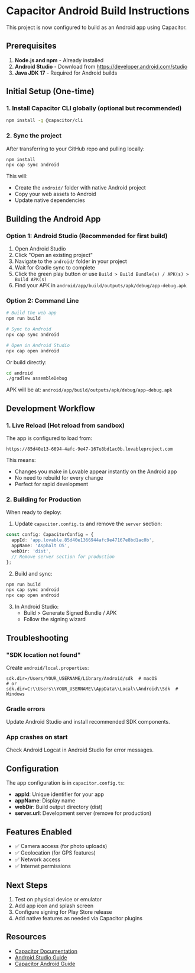 # Capacitor Android Build Instructions

This project is now configured to build as an Android app using Capacitor.

## Prerequisites

1. **Node.js and npm** - Already installed
2. **Android Studio** - Download from https://developer.android.com/studio
3. **Java JDK 17** - Required for Android builds

## Initial Setup (One-time)

### 1. Install Capacitor CLI globally (optional but recommended)
```bash
npm install -g @capacitor/cli
```

### 2. Sync the project
After transferring to your GitHub repo and pulling locally:
```bash
npm install
npx cap sync android
```

This will:
- Create the `android/` folder with native Android project
- Copy your web assets to Android
- Update native dependencies

## Building the Android App

### Option 1: Android Studio (Recommended for first build)

1. Open Android Studio
2. Click "Open an existing project"
3. Navigate to the `android/` folder in your project
4. Wait for Gradle sync to complete
5. Click the green play button or use `Build > Build Bundle(s) / APK(s) > Build APK(s)`
6. Find your APK in `android/app/build/outputs/apk/debug/app-debug.apk`

### Option 2: Command Line

```bash
# Build the web app
npm run build

# Sync to Android
npx cap sync android

# Open in Android Studio
npx cap open android
```

Or build directly:
```bash
cd android
./gradlew assembleDebug
```

APK will be at: `android/app/build/outputs/apk/debug/app-debug.apk`

## Development Workflow

### 1. Live Reload (Hot reload from sandbox)
The app is configured to load from:
```
https://85d40e13-6694-4afc-9e47-167e8bd1ac0b.lovableproject.com
```

This means:
- Changes you make in Lovable appear instantly on the Android app
- No need to rebuild for every change
- Perfect for rapid development

### 2. Building for Production

When ready to deploy:

1. Update `capacitor.config.ts` and remove the `server` section:
```typescript
const config: CapacitorConfig = {
  appId: 'app.lovable.85d40e1366944afc9e47167e8bd1ac0b',
  appName: 'Asphalt OS',
  webDir: 'dist',
  // Remove server section for production
};
```

2. Build and sync:
```bash
npm run build
npx cap sync android
npx cap open android
```

3. In Android Studio:
   - Build > Generate Signed Bundle / APK
   - Follow the signing wizard

## Troubleshooting

### "SDK location not found"
Create `android/local.properties`:
```
sdk.dir=/Users/YOUR_USERNAME/Library/Android/sdk  # macOS
# or
sdk.dir=C:\\Users\\YOUR_USERNAME\\AppData\\Local\\Android\\Sdk  # Windows
```

### Gradle errors
Update Android Studio and install recommended SDK components.

### App crashes on start
Check Android Logcat in Android Studio for error messages.

## Configuration

The app configuration is in `capacitor.config.ts`:
- **appId**: Unique identifier for your app
- **appName**: Display name
- **webDir**: Build output directory (dist)
- **server.url**: Development server (remove for production)

## Features Enabled

- ✅ Camera access (for photo uploads)
- ✅ Geolocation (for GPS features)
- ✅ Network access
- ✅ Internet permissions

## Next Steps

1. Test on physical device or emulator
2. Add app icon and splash screen
3. Configure signing for Play Store release
4. Add native features as needed via Capacitor plugins

## Resources

- [Capacitor Documentation](https://capacitorjs.com/docs)
- [Android Studio Guide](https://developer.android.com/studio/intro)
- [Capacitor Android Guide](https://capacitorjs.com/docs/android)

